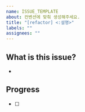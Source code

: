 ```yaml
---
name: ISSUE_TEMPLATE
about: 컨벤션에 맞춰 생성해주세요.
title: "[refactor] <:설명>"
labels: ""
assignees: ""
---
```


## What is this issue?

-

## Progress

- [ ]
